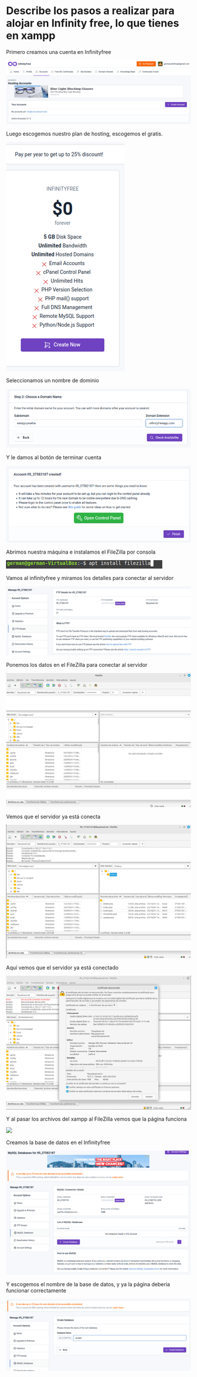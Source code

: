 # Describe los pasos a realizar para alojar en Infinity free, lo que tienes en xampp

Primero creamos una cuenta en Infinityfree

![](./boton%20crear%20cuenta.png)

Luego escogemos nuestro plan de hosting, escogemos el gratis.

![](./infinityfree%20seleccionar%20hosting.png)

Seleccionamos un nombre de dominio

![](./elegir%20nombre%20de%20dominio.png)

Y le damos al botón de terminar cuenta

![](./terminar%20cuenta.png)

Abrimos nuestra máquina e instalamos el FileZilla por consola

![](./instalar%20filezilal.png)

Vamos al infinityfree y miramos los detalles para conectar al servidor

![](./detalles%20para%20conectar%20al%20servidor.png)

Ponemos los datos en el FileZilla para conectar al servidor

![](./introducir%20conectar%20servidor.png)

Vemos que el servidor ya está conecta

![](./servidor%20conectado.png)

Aquí vemos que el servidor ya está conectado

![](./conexion%20hecha.png)

Y al pasar los archivos del xampp al FileZilla vemos que la página funciona

![](./la%20página%20funciona.png)

Creamos la base de datos en el Infinityfree

![](./crear%20base%20de%20datos.png)

Y escogemos el nombre de la base de datos, y ya la página debería funcionar correctamente

![](./nombre%20base%20de%20datos.png)